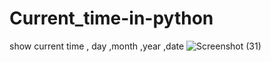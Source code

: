 # Current_time-in-python
show current time , day ,month ,year ,date
![Screenshot (31)](https://user-images.githubusercontent.com/89214910/142424590-820fc71a-29ab-4832-a883-97670d003108.png)

